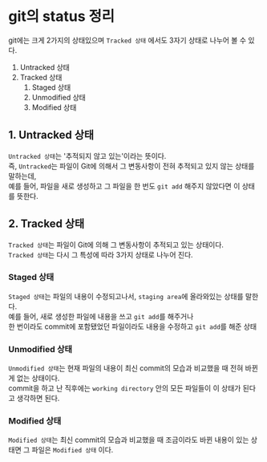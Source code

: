 # git의 status 정리
git에는 크게 2가지의 상태있으며 `Tracked 상태` 에서도 3자기 상태로 나누어 볼 수 있다.
1. Untracked 상태
1. Tracked 상태 
   1. Staged 상태
   1. Unmodified 상태
   1. Modified 상태

## 1. Untracked 상태
`Untracked 상태`는 '추적되지 않고 있는'이라는 뜻이다. <br />
즉, `Untracked`는 파일이 Git에 의해서 그 변동사항이 전혀 추적되고 있지 않는 상태를 말하는데, <br />
예를 들어, 파일을 새로 생성하고 그 파일을 한 번도 `git add` 해주지 않았다면 이 상태를 뜻한다. 
<br />

## 2. Tracked 상태
`Tracked 상태`는 파일이 Git에 의해 그 변동사항이 추적되고 있는 상태이다. <br />
`Tracked 상태`는 다시 그 특성에 따라 3가지 상태로 나누어 진다.
<br />

### Staged 상태
`Staged 상태`는 파일의 내용이 수정되고나서, `staging area`에 올라와있는 상태를 말한다. <br />
예를 들어, 새로 생성한 파일에 내용을 쓰고 `git add`를 해주거나 <br /> 
한 번이라도 commit에 포함됐었던 파일이라도 내용을 수정하고 `git add`를 해준 상태
<br />

### Unmodified 상태
`Unmodified 상태`는 현재 파일의 내용이 최신 commit의 모습과 비교했을 때 전혀 바뀐 게 없는 상태이다. <br />
commit을 하고 난 직후에는 `working directory` 안의 모든 파일들이 이 상태가 된다고 생각하면 된다.
<br />

### Modified 상태
`Modified 상태`는 최신 commit의 모습과 비교했을 때 조금이라도 바뀐 내용이 있는 상태면 그 파일은 `Modified 상태` 이다.